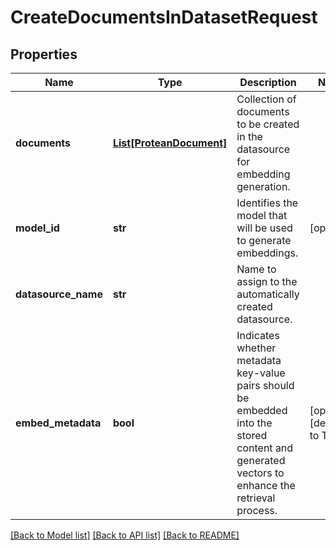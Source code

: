 # CreateDocumentsInDatasetRequest


## Properties

Name | Type | Description | Notes
------------ | ------------- | ------------- | -------------
**documents** | [**List[ProteanDocument]**](ProteanDocument.md) | Collection of documents to be created in the datasource for embedding generation. | 
**model_id** | **str** | Identifies the model that will be used to generate embeddings. | [optional] 
**datasource_name** | **str** | Name to assign to the automatically created datasource. | 
**embed_metadata** | **bool** | Indicates whether metadata key-value pairs should be embedded into the stored content and generated vectors to enhance the retrieval process.  | [optional] [default to True]

[[Back to Model list]](../README.md#documentation-for-models) [[Back to API list]](../README.md#documentation-for-api-endpoints) [[Back to README]](../README.md)


